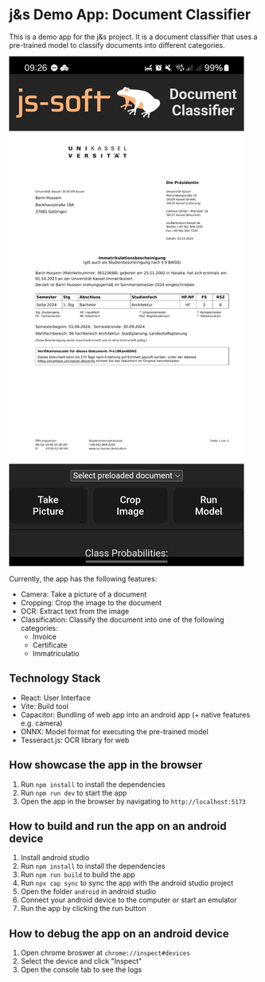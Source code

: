 # j&s Demo App: Document Classifier

This is a demo app for the j&s project. It is a document classifier that uses a pre-trained model to classify documents into different categories.

![App Screenshot](./images/screenshot.jpeg)

Currently, the app has the following features:
- Camera: Take a picture of a document
- Cropping: Crop the image to the document
- OCR: Extract text from the image
- Classification: Classify the document into one of the following categories:
  - Invoice
  - Certificate
  - Immatriculatio

## Technology Stack
- React: User Interface 
- Vite: Build tool
- Capacitor: Bundling of web app into an android app (+ native features e.g. camera)
- ONNX: Model format for executing the pre-trained model
- Tesseract.js: OCR library for web

## How showcase the app in the browser

1. Run `npm install` to install the dependencies
2. Run `npm run dev` to start the app
3. Open the app in the browser by navigating to `http://localhost:5173`

## How to build and run the app on an android device

1. Install android studio
2. Run `npm install` to install the dependencies
3. Run `npm run build` to build the app
4. Run `npx cap sync` to sync the app with the android studio project
5. Open the folder `android` in android studio
6. Connect your android device to the computer or start an emulator
7. Run the app by clicking the run button

## How to debug the app on an android device

1. Open chrome broswer at `chrome://inspect#devices`
2. Select the device and click "Inspect"
3. Open the console tab to see the logs
